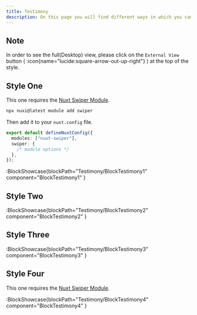 ```yaml
---
title: Testimony
description: On this page you will find different ways in which you can style the Testimony sections of your website.
---
```


## Note

In order to see the full(Desktop) view, please click on the `External View` button ( :icon{name="lucide:square-arrow-out-up-right"} ) at the top of the style.

## Style One

This one requires the [Nuxt Swiper Module](https://github.com/cpreston321/nuxt-swiper?tab=readme-ov-file#features).

```bash
npx nuxi@latest module add swiper
```

Then add it to your `nuxt.config` file.

```ts
export default defineNuxtConfig({
  modules: ["nuxt-swiper"],
  swiper: {
    /* module options */
  },
});
```

:BlockShowcase{blockPath="Testimony/BlockTestimony1" component="BlockTestimony1" }

## Style Two

:BlockShowcase{blockPath="Testimony/BlockTestimony2" component="BlockTestimony2" }

## Style Three

:BlockShowcase{blockPath="Testimony/BlockTestimony3" component="BlockTestimony3" }

## Style Four

This one requires the [Nuxt Swiper Module](https://github.com/cpreston321/nuxt-swiper?tab=readme-ov-file#features).

:BlockShowcase{blockPath="Testimony/BlockTestimony4" component="BlockTestimony4" }
